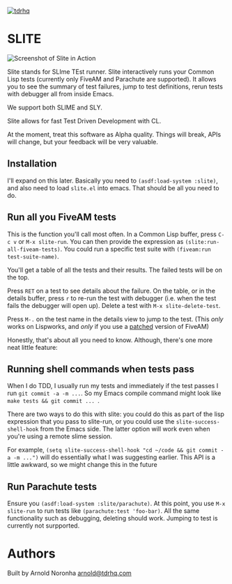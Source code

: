 [![tdrhq](https://circleci.com/gh/tdrhq/slite.svg?style=shield)](https://app.circleci.com/pipelines/github/tdrhq/slite?branch=main)

# SLITE

![Screenshot of Slite in Action](https://tdrhq.com/slite-screenshot.png)

Slite stands for SLIme TEst runner. Slite interactively runs your
Common Lisp tests (currently only FiveAM and Parachute are
supported). It allows you to see the summary of test failures, jump to
test definitions, rerun tests with debugger all from inside Emacs.

We support both SLIME and SLY.

Slite allows for fast Test Driven Development with CL.

At the moment, treat this software as Alpha quality. Things will
break, APIs will change, but your feedback will be very valuable.

## Installation

I'll expand on this later. Basically you need to `(asdf:load-system
:slite)`, and also need to load `slite.el` into emacs. That should be
all you need to do.

## Run all you FiveAM tests

This is the function you'll call most often. In a Common Lisp buffer,
press `C-c v` or `M-x slite-run`. You can then provide the expression
as `(slite:run-all-fiveam-tests)`. You could run a specific test suite
with `(fiveam:run test-suite-name)`.

You'll get a table of all the tests and their results. The failed
tests will be on the top.

Press `RET` on a test to see details about the failure. On the table,
or in the details buffer, press `r` to re-run the test with debugger
(i.e. when the test fails the debugger will open up). Delete a test
with `M-x slite-delete-test`.

Press `M-.` on the test name in the details view to jump to the
test. (This *only* works on Lispworks, and *only* if you use a
[patched](https://github.com/tdrhq/fiveam) version of FiveAM)

Honestly, that's about all you need to know. Although, there's one
more neat little feature:

## Running shell commands when tests pass

When I do TDD, I usually run my tests and immediately if the test
passes I run `git commit -a -m ...`. So my Emacs compile command might
look like `make tests && git commit ... `.

There are two ways to do this with slite: you could do this as part of
the lisp expression that you pass to slite-run, or you could use the
`slite-success-shell-hook` from the Emacs side. The latter option will
work even when you're using a remote slime session.

For example, `(setq slite-success-shell-hook "cd ~/code && git commit
-a -m ...")` will do essentially what I was suggesting earlier. This
API is a little awkward, so we might change this in the future

## Run Parachute tests

Ensure you `(asdf:load-system :slite/parachute)`. At this point, you
use `M-x slite-run` to run tests like `(parachute:test 'foo-bar)`. All
the same functionality such as debugging, deleting should
work. Jumping to test is currently not surpported.


# Authors

Built by Arnold Noronha <arnold@tdrhq.com>
